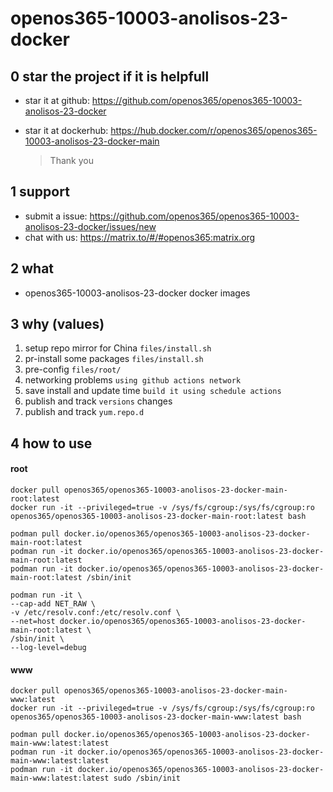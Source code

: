 # openos365-10003-anolisos-23-docker

## 0 star the project if it is helpfull

* star it at github: https://github.com/openos365/openos365-10003-anolisos-23-docker
* star it at dockerhub: https://hub.docker.com/r/openos365/openos365-10003-anolisos-23-docker-main

  > Thank you

## 1 support

* submit a issue: https://github.com/openos365/openos365-10003-anolisos-23-docker/issues/new
* chat with us: https://matrix.to/#/#openos365:matrix.org

## 2 what

* openos365-10003-anolisos-23-docker docker images
  
## 3 why (values)

1. setup repo mirror for China `files/install.sh`
1. pr-install some packages `files/install.sh`
1. pre-config `files/root/`
1. networking problems `using github actions network`
1. save install and update time `build it using schedule actions`
1. publish and track `versions` changes
1. publish and track `yum.repo.d`

## 4 how to use

#### root
```
docker pull openos365/openos365-10003-anolisos-23-docker-main-root:latest
docker run -it --privileged=true -v /sys/fs/cgroup:/sys/fs/cgroup:ro openos365/openos365-10003-anolisos-23-docker-main-root:latest bash

podman pull docker.io/openos365/openos365-10003-anolisos-23-docker-main-root:latest
podman run -it docker.io/openos365/openos365-10003-anolisos-23-docker-main-root:latest
podman run -it docker.io/openos365/openos365-10003-anolisos-23-docker-main-root:latest /sbin/init

podman run -it \
--cap-add NET_RAW \
-v /etc/resolv.conf:/etc/resolv.conf \
--net=host docker.io/openos365/openos365-10003-anolisos-23-docker-main-root:latest \
/sbin/init \
--log-level=debug

```
#### www

```
docker pull openos365/openos365-10003-anolisos-23-docker-main-www:latest
docker run -it --privileged=true -v /sys/fs/cgroup:/sys/fs/cgroup:ro openos365/openos365-10003-anolisos-23-docker-main-www:latest bash

podman pull docker.io/openos365/openos365-10003-anolisos-23-docker-main-www:latest:latest
podman run -it docker.io/openos365/openos365-10003-anolisos-23-docker-main-www:latest:latest
podman run -it docker.io/openos365/openos365-10003-anolisos-23-docker-main-www:latest:latest sudo /sbin/init
```

